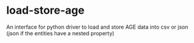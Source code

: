 # load-store-age
An interface for python driver to load and store AGE data into csv or json (json if the entities have a nested property)
